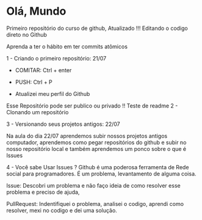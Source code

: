# Olá, Mundo
Primeiro repositório do curso de github, Atualizado !!!
Editando o codigo direto no Github

Aprenda a ter o hábito em ter commits atômicos

1 - Criando o primeiro repositório: 21/07
- COMITAR: Ctrl + enter
- PUSH: Ctrl + P

- Atualizei meu perfil do Github

Esse Repositório pode ser publico ou privado !!
Teste de readme 
2 - Clonando um repositório

3 - Versionando seus projetos antigos: 22/07

Na aula do dia 22/07 aprendemos subir nossos projetos antigos computador, aprendemos como pegar repositórios do github e subir no  nosso repositório local e também aprendemos um ponco sobre o que é Issues

4 - Você sabe Usar Issues ?
Github é uma poderosa ferramenta de Rede social para programadores.
É um problema, levantamento de alguma coisa.

Issue: Descobri um problema e não faço ideia de como resolver esse problema e preciso de ajuda,

PullRequest: Indentifiquei o problema, analisei o codigo, aprendi como resolver, mexi no codigo e dei uma solução.





